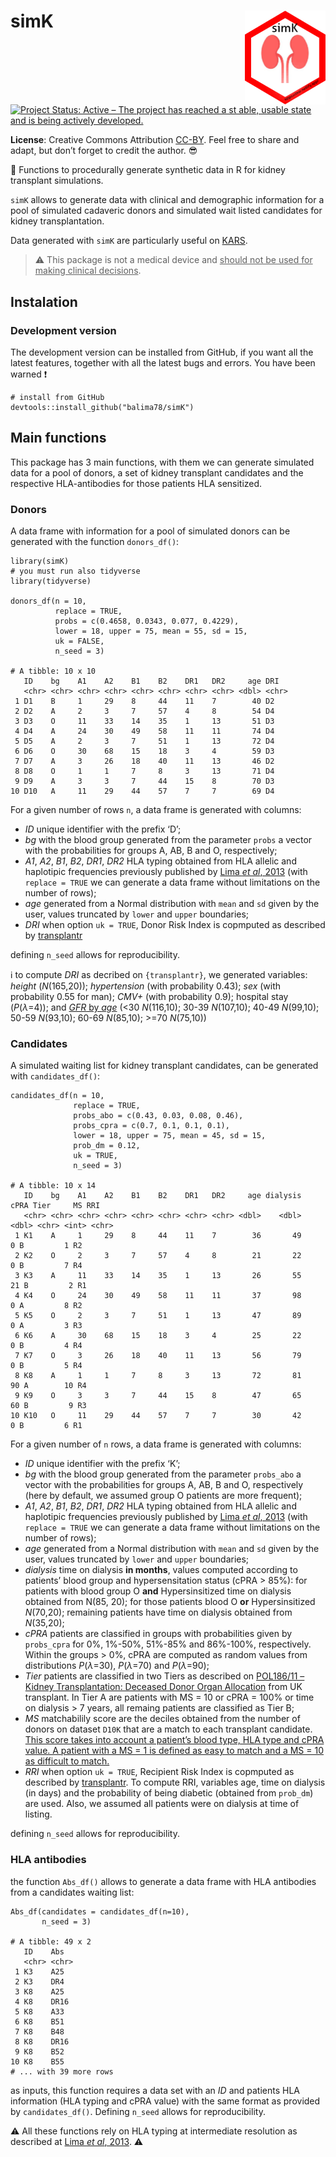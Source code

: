 
<!-- README.md is generated from README.Rmd. Please edit that file -->

# simK <img src="man/figures/simk.png" height="150" align="right"/>

[![Project Status: Active – The project has reached a st able, usable
state and is being actively
developed.](https://www.repostatus.org/badges/latest/active.svg)](https://www.repostatus.org/#active)

**License**: Creative Commons Attribution
[CC-BY](https://creativecommons.org/licenses/by/2.0/). Feel free to
share and adapt, but don’t forget to credit the author. :sunglasses:

:dart: Functions to procedurally generate synthetic data in R for kidney
transplant simulations.

`simK` allows to generate data with clinical and demographic information
for a pool of simulated cadaveric donors and simulated wait listed
candidates for kidney transplantation.

Data generated with `simK` are particularly useful on
[KARS](https://balima.shinyapps.io/kars/).

> :warning: This package is not a medical device and <ins>should not be
> used for making clinical decisions</ins>.

## Instalation

### Development version

The development version can be installed from GitHub, if you want all
the latest features, together with all the latest bugs and errors. You
have been warned :exclamation:

    # install from GitHub
    devtools::install_github("balima78/simK")

## Main functions

This package has 3 main functions, with them we can generate simulated
data for a pool of donors, a set of kidney transplant candidates and the
respective HLA-antibodies for those patients HLA sensitized.

### Donors

A data frame with information for a pool of simulated donors can be
generated with the function `donors_df()`:

    library(simK)
    # you must run also tidyverse
    library(tidyverse)

    donors_df(n = 10, 
              replace = TRUE, 
              probs = c(0.4658, 0.0343, 0.077, 0.4229), 
              lower = 18, upper = 75, mean = 55, sd = 15, 
              uk = FALSE, 
              n_seed = 3)
              
    # A tibble: 10 x 10
       ID    bg    A1    A2    B1    B2    DR1   DR2     age DRI  
       <chr> <chr> <chr> <chr> <chr> <chr> <chr> <chr> <dbl> <chr>
     1 D1    B     1     29    8     44    11    7        40 D2   
     2 D2    A     2     3     7     57    4     8        54 D4   
     3 D3    O     11    33    14    35    1     13       51 D3   
     4 D4    A     24    30    49    58    11    11       74 D4   
     5 D5    A     2     3     7     51    1     13       72 D4   
     6 D6    O     30    68    15    18    3     4        59 D3   
     7 D7    A     3     26    18    40    11    13       46 D2   
     8 D8    O     1     1     7     8     3     13       71 D4   
     9 D9    A     3     3     7     44    15    8        70 D3   
    10 D10   A     11    29    44    57    7     7        69 D4 

For a given number of rows `n`, a data frame is generated with columns:

-   *ID* unique identifier with the prefix ‘D’;
-   *bg* with the blood group generated from the parameter `probs` a
    vector with the probabilities for groups A, AB, B and O,
    respectively;
-   *A1*, *A2*, *B1*, *B2*, *DR1*, *DR2* HLA typing obtained from HLA
    allelic and haplotipic frequencies previously published by [Lima *et
    al*, 2013](https://www.slideshare.net/balima78/lima-2013) (with
    `replace = TRUE` we can generate a data frame without limitations on
    the number of rows);
-   *age* generated from a Normal distribution with `mean` and `sd`
    given by the user, values truncated by `lower` and `upper`
    boundaries;
-   *DRI* when option `uk = TRUE`, Donor Risk Index is copmputed as
    described by
    [transplantr](https://transplantr.txtools.net/articles/kidney_risk_scores.html)

defining `n_seed` allows for reproducibility.

:information_source: to compute *DRI* as decribed on `{transplantr}`, we
generated variables: *height* (*N*(165,20)); *hypertension* (with
probability 0.43); *sex* (with probability 0.55 for man); *CMV+* (with
probability 0.9); hospital stay (*P*(*λ*=4)); and [*GFR* by
*age*](https://www.kidney.org/atoz/content/gfr) (\<30 *N*(116,10); 30-39
*N*(107,10); 40-49 *N*(99,10); 50-59 *N*(93,10); 60-69 *N*(85,10); \>=70
*N*(75,10))

### Candidates

A simulated waiting list for kidney transplant candidates, can be
generated with `candidates_df()`:

    candidates_df(n = 10, 
                  replace = TRUE,
                  probs_abo = c(0.43, 0.03, 0.08, 0.46),
                  probs_cpra = c(0.7, 0.1, 0.1, 0.1),
                  lower = 18, upper = 75, mean = 45, sd = 15,
                  prob_dm = 0.12,
                  uk = TRUE,
                  n_seed = 3)
                  
    # A tibble: 10 x 14
       ID    bg    A1    A2    B1    B2    DR1   DR2     age dialysis  cPRA Tier     MS RRI  
       <chr> <chr> <chr> <chr> <chr> <chr> <chr> <chr> <dbl>    <dbl> <dbl> <chr> <int> <chr>
     1 K1    A     1     29    8     44    11    7        36       49     0 B         1 R2   
     2 K2    O     2     3     7     57    4     8        21       22     0 B         7 R4   
     3 K3    A     11    33    14    35    1     13       26       55    21 B         2 R1   
     4 K4    O     24    30    49    58    11    11       37       98     0 A         8 R2   
     5 K5    O     2     3     7     51    1     13       47       89     0 A         3 R3   
     6 K6    A     30    68    15    18    3     4        25       22     0 B         4 R4   
     7 K7    O     3     26    18    40    11    13       56       79     0 B         5 R4   
     8 K8    A     1     1     7     8     3     13       72       81    90 A        10 R4   
     9 K9    O     3     3     7     44    15    8        47       65    60 B         9 R3   
    10 K10   O     11    29    44    57    7     7        30       42     0 B         6 R1    
                  

For a given number of `n` rows, a data frame is generated with columns:

-   *ID* unique identifier with the prefix ‘K’;
-   *bg* with the blood group generated from the parameter `probs_abo` a
    vector with the probabilities for groups A, AB, B and O,
    respectively (here by default, we assumed group O patients are more
    frequent);
-   *A1*, *A2*, *B1*, *B2*, *DR1*, *DR2* HLA typing obtained from HLA
    allelic and haplotipic frequencies previously published by [Lima *et
    al*, 2013](https://www.slideshare.net/balima78/lima-2013) (with
    `replace = TRUE` we can generate a data frame without limitations on
    the number of rows);
-   *age* generated from a Normal distribution with `mean` and `sd`
    given by the user, values truncated by `lower` and `upper`
    boundaries;
-   *dialysis* time on dialysis **in months**, values computed according
    to patients’ blood group and hypersensitation status (cPRA > 85%):
    for patients with blood group O **and** Hypersinsitized time on
    dialysis obtained from N(85, 20); for those patients blood O **or**
    Hypersinsitized *N*(70,20); remaining patients have time on dialysis
    obtained from *N*(35,20);
-   *cPRA* patients are classified in groups with probabilities given by
    `probs_cpra` for 0%, 1%-50%, 51%-85% and 86%-100%, respectively.
    Within the groups > 0%, cPRA are computed as random values from
    distributions *P*(*λ*=30), *P*(*λ*=70) and *P*(*λ*=90);
-   *Tier* patients are classified in two Tiers as described on
    [POL186/11 – Kidney Transplantation: Deceased Donor Organ
    Allocation](https://nhsbtdbe.blob.core.windows.net/umbraco-assets-corp/22127/pol186.pdf)
    from UK transplant. In Tier A are patients with MS = 10 or cPRA =
    100% or time on dialysis > 7 years, all remaing patients are
    classified as Tier B;
-   *MS* matchabilily score are the deciles obtained from the number of
    donors on dataset `D10K` that are a match to each transplant
    candidate. [This score takes into account a patient’s blood type,
    HLA type and cPRA value. A patient with a MS = 1 is defined as easy
    to match and a MS = 10 as difficult to
    match.](https://www.odt.nhs.uk/odt-structures-and-standards/odt-hub-programme/kidney-offering-scheme/#:~:text=blood%20group%20match-,Key%20terms,10%20as%20difficult%20to%20match)
-   *RRI* when option `uk = TRUE`, Recipient Risk Index is copmputed as
    described by
    [transplantr](https://transplantr.txtools.net/articles/kidney_risk_scores.html).
    To compute RRI, variables age, time on dialysis (in days) and the
    probability of being diabetic (obtained from `prob_dm`) are used.
    Also, we assumed all patients were on dialysis at time of listing.

defining `n_seed` allows for reproducibility.

### HLA antibodies

the function `Abs_df()` allows to generate a data frame with HLA
antibodies from a candidates waiting list:

    Abs_df(candidates = candidates_df(n=10), 
           n_seed = 3)
           
    # A tibble: 49 x 2
       ID    Abs  
       <chr> <chr>
     1 K3    A25  
     2 K3    DR4  
     3 K8    A25  
     4 K8    DR16 
     5 K8    A33  
     6 K8    B51  
     7 K8    B48  
     8 K8    DR16 
     9 K8    B52  
    10 K8    B55  
    # ... with 39 more rows

as inputs, this function requires a data set with an *ID* and patients
HLA information (HLA typing and cPRA value) with the same format as
provided by `candidates_df()`. Defining `n_seed` allows for
reproducibility.

:warning: All these functions rely on HLA typing at intermediate
resolution as described at [Lima *et al*,
2013](https://www.slideshare.net/balima78/lima-2013). :warning:
